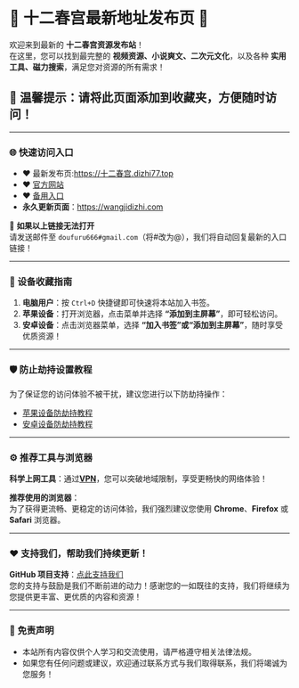 # 🌟 **十二春宫最新地址发布页** 🌟  

欢迎来到最新的 **十二春宫资源发布站**！  
在这里，您可以找到最完整的 **视频资源、小说爽文、二次元文化**，以及各种 **实用工具、磁力搜索**，满足您对资源的所有需求！  

## 🚀 **温馨提示：请将此页面添加到收藏夹，方便随时访问！**  

---

### 🌐 **快速访问入口**  
- ❤️ 最新发布页:https://十二春宫.dizhi77.top
- ❤️ [官方网站](https://app.dizhi77.top)  
- ❤️ [备用入口](https://官网.dizhi77.top/)  
- **永久更新页面**：https://wangjidizhi.com

📧 **如果以上链接无法打开**  
请发送邮件至 `doufuru666#gmail.com`（将#改为@），我们将自动回复最新的入口链接！  

---

### 📱 **设备收藏指南**  
1. **电脑用户**：按 `Ctrl+D` 快捷键即可快速将本站加入书签。  
2. **苹果设备**：打开浏览器，点击菜单并选择 **“添加到主屏幕”**，即可轻松访问。  
3. **安卓设备**：点击浏览器菜单，选择 **“加入书签”或“添加到主屏幕”**，随时享受优质资源！  

---

### 🛡️ **防止劫持设置教程**  
为了保证您的访问体验不被干扰，建议您进行以下防劫持操作：  
- [苹果设备防劫持教程](https://gist.github.com/dizhi01xyz/89dbbdb5836f74016735f06a30f691fd)  
- [安卓设备防劫持教程](https://gist.github.com/dizhi01xyz/f112c51447a32a56f6858745b0cadf0d)  

---

### ⚙️ **推荐工具与浏览器**  
**科学上网工具**：通过<a href="https://2d8.suwkteqd.com/c-16717/a-bMWFM" target="_blank" class="text-red"><strong>VPN</strong></a>，您可以突破地域限制，享受更畅快的网络体验！  

**推荐使用的浏览器**：  
为了获得更流畅、更稳定的访问体验，我们强烈建议您使用 **Chrome**、**Firefox** 或 **Safari** 浏览器。  

---

### ❤️ **支持我们，帮助我们持续更新！**  
**GitHub 项目支持**：[点此支持我们](https://github.com)  
您的支持与鼓励是我们不断前进的动力！感谢您的一如既往的支持，我们将继续为您提供更丰富、更优质的内容和资源！  

---

### 🌟 **免责声明**  
- 本站所有内容仅供个人学习和交流使用，请严格遵守相关法律法规。  
- 如果您有任何问题或建议，欢迎通过联系方式与我们取得联系，我们将竭诚为您服务！  

